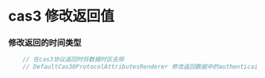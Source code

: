 # cas3 修改返回值

### 修改返回的时间类型

```java
    // 在cas3协议返回时将数据时区去除
	// DefaultCas30ProtocolAttributesRenderer 修改返回数据中的authenticaitonDate
```